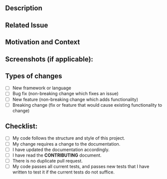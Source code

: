 <!--- Provide a general summary of your changes in the Title above -->

## Description
<!--- Describe your changes in detail -->

## Related Issue
<!--- This project only accepts pull requests related to open issues -->
<!--- If suggesting a new feature or change, please discuss it in an issue first -->
<!--- If fixing a bug, there should be an issue describing it with steps to reproduce -->

<!--- Please link to the issue here, by entering "Closes #10" (fill in the issue number, please) -->

## Motivation and Context
<!--- Why is this change required? What problem does it solve? What functionality does it add or improve? -->

## Screenshots (if applicable):

## Types of changes
<!--- What types of changes does your code introduce? Put an `x` in all the boxes that apply: -->
- [ ] New framework or language
- [ ] Bug fix (non-breaking change which fixes an issue)
- [ ] New feature (non-breaking change which adds functionality)
- [ ] Breaking change (fix or feature that would cause existing functionality to change)<!-- this probably only applies to the CLI for adding frameworks or languages, rather than manual additions of frameworks or languages -->

## Checklist:
<!--- Go over all the following points, and put an `x` in all the boxes that apply. -->
<!--- If you're unsure about any of these, don't hesitate to ask. We're here to help! -->
- [ ] My code follows the structure and style of this project.
- [ ] My change requires a change to the documentation.
- [ ] I have updated the documentation accordingly.
- [ ] I have read the **CONTRIBUTING** document.
- [ ] There is no duplicate pull request.
- [ ] My code passes all current tests, and passes new tests that I have written to test it if the current tests do not suffice.
